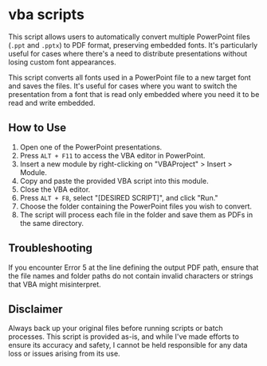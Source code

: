 # vba scripts

This script allows users to automatically convert multiple PowerPoint files (`.ppt` and `.pptx`) to PDF format, preserving embedded fonts. It's particularly useful for cases where there's a need to distribute presentations without losing custom font appearances.

This script converts all fonts used in a PowerPoint file to a new target font and saves the files. It's useful for cases where you want to switch the presentation from a font that is read only embedded where you need it to be read and write embedded.

## How to Use

1. Open one of the PowerPoint presentations.
2. Press `ALT + F11` to access the VBA editor in PowerPoint.
3. Insert a new module by right-clicking on "VBAProject" > Insert > Module.
4. Copy and paste the provided VBA script into this module.
5. Close the VBA editor.
6. Press `ALT + F8`, select "[DESIRED SCRIPT]", and click "Run."
7. Choose the folder containing the PowerPoint files you wish to convert.
8. The script will process each file in the folder and save them as PDFs in the same directory.

## Troubleshooting

If you encounter Error 5 at the line defining the output PDF path, ensure that the file names and folder paths do not contain invalid characters or strings that VBA might misinterpret.

## Disclaimer

Always back up your original files before running scripts or batch processes. This script is provided as-is, and while I've made efforts to ensure its accuracy and safety, I cannot be held responsible for any data loss or issues arising from its use.
